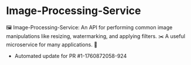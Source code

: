 # Image-Processing-Service
🖼️ Image-Processing-Service: An API for performing common image manipulations like resizing, watermarking, and applying filters. ✂️ A useful microservice for many applications. 🎨


- Automated update for PR #1-1760872058-924